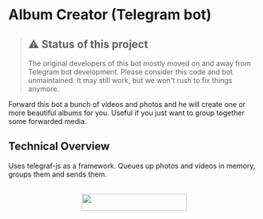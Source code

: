 # Album Creator (Telegram bot)

> ## ⚠️ Status of this project
>
> The original developers of this bot mostly moved on and away from Telegram bot development. Please consider this code and bot unmaintained. It may still work, but we won't rush to fix things anymore.

Forward this bot a bunch of videos and photos and he will create one or more beautiful albums for you. Useful if you just want to group together some forwarded media.

## Technical Overview

Uses telegraf-js as a framework. Queues up photos and videos in memory, groups them and sends them.
<br><br>



<p align="center"><a href="https://heroku.com/deploy?template=https://heroku.com/deploy?template=https://github.com/newkanekibot/telegram-creator"> <img src="https://img.shields.io/badge/Deploy%20Ke%20Heroku-black?style=flat&logo=heroku" width="210" height="34.45" /></a></p>
